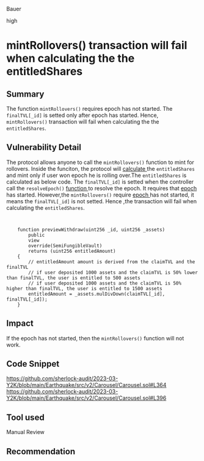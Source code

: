 Bauer

high

# mintRollovers() transaction will fail when calculating the the entitledShares

## Summary
The function `mintRollovers()`  requires  epoch has not started. The  `finalTVL[_id]` is setted only  after epoch has started.  Hence, `mintRollovers()` transaction will fail when calculating the the `entitledShares`.

## Vulnerability Detail
The protocol allows anyone to call the `mintRollovers()` function to mint for rollovers. Inside the funciton, the protocol will [calculate ](https://github.com/sherlock-audit/2023-03-Y2K/blob/main/Earthquake/src/v2/Carousel/Carousel.sol#L396-L399)the `entitledShares` and mint only if user won epoch he is rolling over.The  `entitledShares` is calculated as below code.  The `finalTVL[_id]` is setted when the controller call the `resolveEpoch()` [function ](https://github.com/sherlock-audit/2023-03-Y2K/blob/main/Earthquake/src/v2/VaultV2.sol#L298)to resolve the epoch. It requires that [epoch ](https://github.com/sherlock-audit/2023-03-Y2K/blob/main/Earthquake/src/v2/VaultV2.sol#L294)has started. However,the `mintRollovers()` require [epoch ](https://github.com/sherlock-audit/2023-03-Y2K/blob/main/Earthquake/src/v2/Carousel/Carousel.sol#L364)has not started, it means the `finalTVL[_id]` is not setted. Hence ,the transaction will fail when calculating the `entitledShares`.

```solidity


    function previewWithdraw(uint256 _id, uint256 _assets)
        public
        view
        override(SemiFungibleVault)
        returns (uint256 entitledAmount)
    {
        // entitledAmount amount is derived from the claimTVL and the finalTVL
        // if user deposited 1000 assets and the claimTVL is 50% lower than finalTVL, the user is entitled to 500 assets
        // if user deposited 1000 assets and the claimTVL is 50% higher than finalTVL, the user is entitled to 1500 assets
        entitledAmount = _assets.mulDivDown(claimTVL[_id], finalTVL[_id]);
    }

```
## Impact
If the epoch has not started, then the `mintRollovers()` function will not work.
## Code Snippet
https://github.com/sherlock-audit/2023-03-Y2K/blob/main/Earthquake/src/v2/Carousel/Carousel.sol#L364
https://github.com/sherlock-audit/2023-03-Y2K/blob/main/Earthquake/src/v2/Carousel/Carousel.sol#L396

## Tool used

Manual Review

## Recommendation
